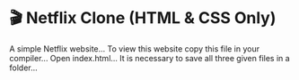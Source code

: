 # 🎬 Netflix Clone (HTML & CSS Only)
A simple Netflix website...
To view this website copy this file in your compiler...
Open index.html...
It is necessary to save all three given files in a folder...
